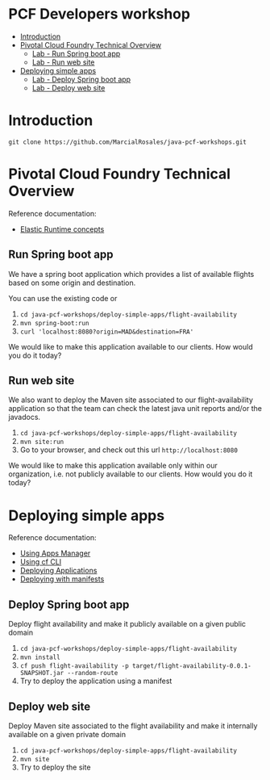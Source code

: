 PCF Developers workshop
==

<!-- TOC depthFrom:1 depthTo:6 withLinks:1 updateOnSave:1 orderedList:0 -->

- [Introduction](#Introduction)
- [Pivotal Cloud Foundry Technical Overview](#Pivotal-Cloud-Foundry-Technical-Overview)
	- [Lab - Run Spring boot app](#Run-Spring-boot-app)
	- [Lab - Run web site](#Run-web-site)
- [Deploying simple apps](#Deploying-simple-apps)
  - [Lab - Deploy Spring boot app](#Deploy-Spring-boot-app)
  - [Lab - Deploy web site](#Deploy-web-site)

<!-- /TOC -->
# Introduction

`git clone https://github.com/MarcialRosales/java-pcf-workshops.git`

# Pivotal Cloud Foundry Technical Overview

Reference documentation:
- [Elastic Runtime concepts](http://docs.pivotal.io/pivotalcf/1-9/concepts/index.html)


## Run Spring boot app
We have a spring boot application which provides a list of available flights based on some origin and destination.

You can use the existing code or
1. `cd java-pcf-workshops/deploy-simple-apps/flight-availability`
2. `mvn spring-boot:run`
3. `curl 'localhost:8080?origin=MAD&destination=FRA'`

We would like to make this application available to our clients. How would you do it today?

## Run web site
We also want to deploy the Maven site associated to our flight-availability application so that the team can check the latest java unit reports and/or the javadocs.

1. `cd java-pcf-workshops/deploy-simple-apps/flight-availability`
2. `mvn site:run`
3. Go to your browser, and check out this url `http://localhost:8080`

We would like to make this application available only within our organization, i.e. not publicly available to our clients. How would you do it today?

# Deploying simple apps

Reference documentation:
- [Using Apps Manager](http://docs.pivotal.io/pivotalcf/1-9/console/index.html)
- [Using cf CLI](http://docs.pivotal.io/pivotalcf/1-9/cf-cli/index.html)
- [Deploying Applications](http://docs.pivotal.io/pivotalcf/1-9/devguide/deploy-apps/deploy-app.html)
- [Deploying with manifests](http://docs.pivotal.io/pivotalcf/1-9/devguide/deploy-apps/manifest.html)

## Deploy Spring boot app
Deploy flight availability and make it publicly available on a given public domain

1. `cd java-pcf-workshops/deploy-simple-apps/flight-availability`
2. `mvn install`
3. `cf push flight-availability -p target/flight-availability-0.0.1-SNAPSHOT.jar --random-route`
4. Try to deploy the application using a manifest


## Deploy web site
Deploy Maven site associated to the flight availability and make it internally available on a given private domain

1. `cd java-pcf-workshops/deploy-simple-apps/flight-availability`
2. `mvn site`
3. Try to deploy the site
